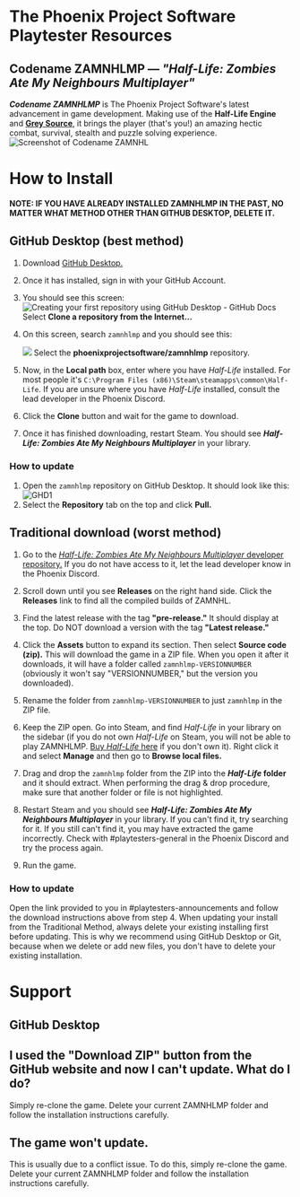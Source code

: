 # The Phoenix Project Software Playtester Resources
## Codename ZAMNHLMP — *"Half-Life: Zombies Ate My Neighbours Multiplayer"*
***Codename ZAMNHLMP*** is The Phoenix Project Software's latest advancement in game development. Making use of the **Half-Life Engine** and [**Grey Source**](https://moddb.com/engines/grey-source), it brings the player (that's you!) an amazing hectic combat, survival, stealth and puzzle solving experience.
![Screenshot of Codename ZAMNHL](https://media.moddb.com/images/members/5/4383/4382734/profile/unknown_1.png)


# How to Install
**NOTE: IF YOU HAVE ALREADY INSTALLED ZAMNHLMP IN THE PAST, NO MATTER WHAT METHOD OTHER THAN GITHUB DESKTOP, DELETE IT.**
## GitHub Desktop (best method)
1. Download [GitHub Desktop.](https://desktop.github.com/)
2. Once it has installed, sign in with your GitHub Account.
3. You should see this screen:
    ![Creating your first repository using GitHub Desktop - GitHub Docs](https://docs.github.com/assets/images/help/desktop/lets-get-started.png)
    Select **Clone a repository from the Internet...**
 4. On this screen, search `zamnhlmp` and you should see this:
	  
	  ![](https://i.imgur.com/UPlPj3v.png)
	  Select the **phoenixprojectsoftware/zamnhlmp** repository.
5. Now, in the **Local path** box, enter where you have *Half-Life* installed. For most people it's `C:\Program Files (x86)\Steam\steamapps\common\Half-Life`. If you are unsure where you have *Half-Life* installed, consult the lead developer in the Phoenix Discord.
6. Click the **Clone** button and wait for the game to download.
7. Once it has finished downloading, restart Steam. You should see ***Half-Life: Zombies Ate My Neighbours Multiplayer*** in your library.
### How to update
1. Open the `zamnhlmp` repository on GitHub Desktop. It should look like this:
	![GHD1](https://i.imgur.com/N9qbEB4.png)
2. Select the **Repository** tab on the top and click **Pull.**

## Traditional download (worst method)
1. Go to the [*Half-Life: Zombies Ate My Neighbours Multiplayer* developer repository.](https://github.com/phoenixprojectsoftware/zamnhlmp) If you do not have access to it, let the lead developer know in the Phoenix Discord.
2. Scroll down until you see **Releases** on the right hand side. Click the **Releases** link to find all the compiled builds of ZAMNHL.

3. Find the latest release with the tag **"pre-release."** It should display at the top. Do NOT download a version with the tag **"Latest release."**
4. Click the **Assets** button to expand its section. Then select **Source code (zip).** This will download the game in a ZIP file. When you open it after it downloads, it will have a folder called `zamnhlmp-VERSIONNUMBER` (obviously it won't say "VERSIONNUMBER," but the version you downloaded).
5. Rename the folder from `zamnhlmp-VERSIONNUMBER` to just `zamnhlmp` in the ZIP file.
6. Keep the ZIP open. Go into Steam, and find *Half-Life* in your library on the sidebar (if you do not own *Half-Life* on Steam, you will not be able to play ZAMNHLMP. [Buy *Half-Life* here](https://store.steampowered.com/app/70) if you don't own it). Right click it and select **Manage** and then go to **Browse local files.**
7. Drag and drop the `zamnhlmp` folder from the ZIP into the ***Half-Life* folder** and it should extract. When performing the drag & drop procedure, make sure that another folder or file is not highlighted.
8. Restart Steam and you should see ***Half-Life: Zombies Ate My Neighbours Multiplayer*** in your library. If you can't find it, try searching for it. If you still can't find it, you may have extracted the game incorrectly. Check with #playtesters-general in the Phoenix Discord and try the process again.
9. Run the game.
### How to update
Open the link provided to you in #playtesters-announcements and follow the download instructions above from step 4. When updating your install from the Traditional Method, always delete your existing installing first before updating. This is why we recommend using GitHub Desktop or Git, because when we delete or add new files, you don't have to delete your existing installation.

# Support
## GitHub Desktop
## I used the "Download ZIP" button from the GitHub website and now I can't update. What do I do?
Simply re-clone the game. Delete your current ZAMNHLMP folder and follow the installation instructions carefully.

## The game won't update.
This is usually due to a conflict issue. To do this, simply re-clone the game. Delete your current ZAMNHLMP folder and follow the installation instructions carefully.
